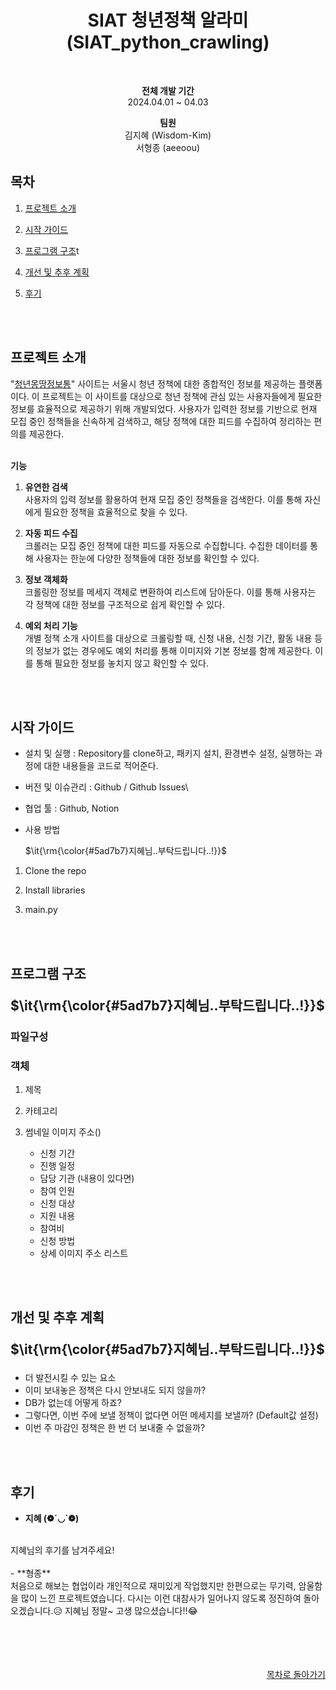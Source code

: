 <div align="center">
 
 # SIAT 청년정책 알라미 (SIAT_python_crawling)
<br>

**전체 개발 기간**<br>
2024.04.01 ~ 04.03
<br>

**팀원**<br>
김지혜 (Wisdom-Kim)<br>
서형종 (aeeoou)

</div>

## 목차
1. [프로젝트 소개](#프로젝트-소개)

2. [시작 가이드](#시작-가이드)

3. [프로그램 구조](#프로그램-구조)t

4. [개선 및 추후 계획](#개선-및-추후-계획)

5. [후기](#후기)
<br>
<br>


## 프로젝트 소개
"[청년몽땅정보통](https://youth.seoul.go.kr/infoData/sprtInfo/list.do?key=2309130006)" 사이트는 서울시 청년 정책에 대한 종합적인 정보를 제공하는 플랫폼이다. 이 프로젝트는 이 사이트를 대상으로 청년 정책에 관심 있는 사용자들에게 필요한 정보를 효율적으로 제공하기 위해 개발되었다. 사용자가 입력한 정보를 기반으로 현재 모집 중인 정책들을 신속하게 검색하고, 해당 정책에 대한 피드를 수집하여 정리하는 편의를 제공한다.
<br>
<br>


**기능**
1) **유연한 검색**<br>
사용자의 입력 정보를 활용하여 현재 모집 중인 정책들을 검색한다. 이를 통해 자신에게 필요한 정책을 효율적으로 찾을 수 있다.

2) **자동 피드 수집**<br>
크롤러는 모집 중인 정책에 대한 피드를 자동으로 수집합니다. 수집한 데이터를 통해 사용자는 한눈에 다양한 정책들에 대한 정보를 확인할 수 있다.

3) **정보 객체화**<br>
크롤링한 정보를 메세지 객체로 변환하여 리스트에 담아둔다. 이를 통해 사용자는 각 정책에 대한 정보를 구조적으로 쉽게 확인할 수 있다.

4) **예외 처리 기능**<br>
개별 정책 소개 사이트를 대상으로 크롤링할 때, 신청 내용, 신청 기간, 활동 내용 등의 정보가 없는 경우에도 예외 처리를 통해 이미지와 기본 정보를 함께 제공한다. 이를 통해 필요한 정보를 놓치지 않고 확인할 수 있다.
<br>
<br>

## 시작 가이드

- 설치 및 실행 : Repository를 clone하고, 패키지 설치, 환경변수 설정, 실행하는 과정에 대한 내용들을 코드로 적어준다.

- 버전 및 이슈관리 : Github / Github Issues\

- 협업 툴 : Github, Notion

- 사용 방법 <p>$\it{\rm{\color{#5ad7b7}지혜님..부탁드립니다..!}}$</p>
1) Clone the repo

2) Install libraries

3) main.py


<br>
<br>


## 프로그램 구조 <p>$\it{\rm{\color{#5ad7b7}지혜님..부탁드립니다..!}}$</p>
### 파일구성

### 객체
1) 제목
2) 카테고리
3) 썸네일 이미지 주소()

    - 신청 기간
    - 진행 일정
    - 담당 기관
    (내용이 있다면)
    - 참여 인원
    - 신청 대상
    - 지원 내용
    - 참여비
    - 신청 방법
    - 상세 이미지 주소 리스트
<br>
<br>

    
## 개선 및 추후 계획 <p>$\it{\rm{\color{#5ad7b7}지혜님..부탁드립니다..!}}$</p>
- 더 발전시킬 수 있는 요소 <br>
- 이미 보내놓은 정책은 다시 안보내도 되지 않을까? <br>
- DB가 없는데 어떻게 하죠?
- 그렇다면, 이번 주에 보낼 정책이 없다면 어떤 메세지를 보낼까? (Default값 설정)
- 이번 주 마감인 정책은 한 번 더 보내줄 수 없을까?
<br>
<br>


## 후기
- **지혜 (❁´◡`❁)**
<br>
지혜님의 후기를 남겨주세요!
<br>
<br>
- **형종**
<br>
처음으로 해보는 협업이라 개인적으로 재미있게 작업했지만 한편으로는 무기력, 암울함을 많이 느낀 프로젝트였습니다. 다시는 이런 대참사가 일어나지 않도록 정진하여 돌아오겠습니다.😥 지혜님 정말~ 고생 많으셨습니다!!😂
<br>
<br>
<br>
<br>
<br>

<div align="right"> 

[목차로 돌아가기](#목차)